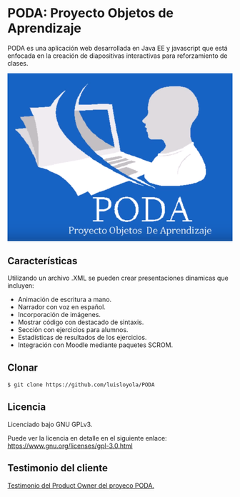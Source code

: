 # PODA: Proyecto Objetos de Aprendizaje
PODA es una aplicación web desarrollada en Java EE y javascript que está enfocada en la creación de diapositivas interactivas para reforzamiento de clases.

![PODA-logo.png](https://github.com/luisloyola/PODA/blob/master/PODA%20-%20logo.png)

## Características ##
Utilizando un archivo .XML se pueden crear presentaciones dinamicas que incluyen:

* Animación de escritura a mano.
* Narrador con voz en español.
* Incorporación de imágenes.
* Mostrar código con destacado de sintaxis.
* Sección con ejercicios para alumnos.
* Estadísticas de resultados de los ejercicios.
* Integración con Moodle mediante paquetes SCROM.

## Clonar ##
```sh
$ git clone https://github.com/luisloyola/PODA
```

## Licencia ##
Licenciado bajo GNU GPLv3.

Puede ver la licencia en detalle en el siguiente enlace: https://www.gnu.org/licenses/gpl-3.0.html

## Testimonio del cliente ##
[Testimonio del Product Owner del proyeco PODA.](https://www.youtube.com/watch?v=2x2QGQQ0za4)

